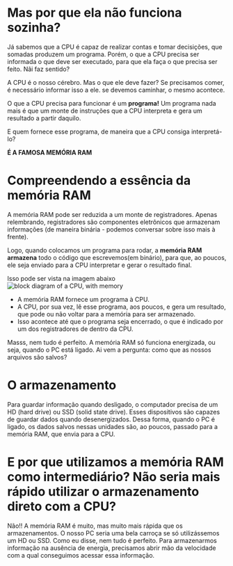 # Mas por que ela não funciona sozinha?
Já sabemos que a CPU é capaz de realizar contas e tomar decisições, que somadas produzem um programa.
Porém, o que a CPU precisa ser informada o que deve ser executado, para que ela faça o que precisa ser feito. Nãi faz sentido?

A CPU é o nosso cérebro. Mas o que ele deve fazer? Se precisamos comer, é necessário informar isso a ele. se devemos caminhar, o mesmo acontece.

O que a CPU precisa para funcionar é um **programa!** Um programa nada mais é que um monte de instruções que a CPU interpreta e gera um resultado a partir daquilo.

E quem fornece esse programa, de maneira que a CPU consiga interpretá-lo?

**É A FAMOSA MEMÓRIA RAM**

# Compreendendo a essência da memória RAM
A memória RAM pode ser reduzida a um monte de registradores. Apenas relembrando, registradores são componentes eletrônicos que armazenam informações (de maneira binária - podemos conversar sobre isso mais à frente).

Logo, quando colocamos um programa para rodar, a **memória RAM armazena** todo o código que escrevemos(em binário), para que, ao poucos, ele seja enviado para a CPU interpretar e gerar o resultado final.

Isso pode ser vista na imagem abaixo
![block diagram of a CPU, with memory](https://user-images.githubusercontent.com/67838782/159732907-682d1570-c59b-45e3-8101-0b0749ff486e.png)

* A memória RAM fornece um programa à CPU. 
* A CPU, por sua vez, lê esse programa, aos poucos, e gera um resultado, que pode ou não voltar para a memória para ser armazenado.
* Isso acontece até que o programa seja encerrado, o que é indicado por um dos registradores de dentro da CPU.

Masss, nem tudo é perfeito. A memória RAM só funciona energizada, ou seja, quando o PC está ligado.
Ai vem a pergunta: como que as nossos arquivos são salvos?

# O armazenamento
Para guardar informação quando desligado, o computador precisa de um HD (hard drive) ou SSD (solid state drive). 
Esses dispositivos são capazes de guardar dados quando desenergizados.
Dessa forma, quando o PC é ligado, os dados salvos nessas unidades são, ao poucos, passado para a memória RAM, que envia para a CPU.

# E por que utilizamos a memória RAM como intermediário? Não seria mais rápido utilizar o armazenamento direto com a CPU?
Não!! A memória RAM é muito, mas muito mais rápida que os armazenamentos. O nosso PC seria uma bela carroça se só utilizássemos um HD ou SSD. 
Como eu disse, nem tudo é perfeito. Para armazenarmos informação na ausência de energia, precisamos abrir mão da velocidade com a qual conseguimos acessar essa informação.






